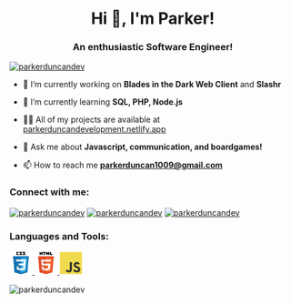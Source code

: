 <h1 align="center">Hi 👋, I'm Parker!</h1>
<h3 align="center">An enthusiastic Software Engineer!</h3>

<p align="left"> <a href="https://twitter.com/parkerduncandev" target="blank"><img src="https://img.shields.io/twitter/follow/parkerduncandev?logo=twitter&style=for-the-badge" alt="parkerduncandev" /></a> </p>

- 🔭 I’m currently working on **Blades in the Dark Web Client** and **Slashr**

- 🌱 I’m currently learning **SQL, PHP, Node.js**

- 👨‍💻 All of my projects are available at [parkerduncandevelopment.netlify.app](parkerduncandevelopment.netlify.app)

- 💬 Ask me about **Javascript, communication, and boardgames!**

- 📫 How to reach me **parkerduncan1009@gmail.com**

<h3 align="left">Connect with me:</h3>
<p align="left">
<a href="https://codepen.io/parkerduncandev" target="blank"><img align="center" src="https://raw.githubusercontent.com/rahuldkjain/github-profile-readme-generator/master/src/images/icons/Social/codepen.svg" alt="parkerduncandev" height="30" width="40" /></a>
<a href="https://twitter.com/parkerduncandev" target="blank"><img align="center" src="https://raw.githubusercontent.com/rahuldkjain/github-profile-readme-generator/master/src/images/icons/Social/twitter.svg" alt="parkerduncandev" height="30" width="40" /></a>
<a href="https://linkedin.com/in/parkerduncandev" target="blank"><img align="center" src="https://raw.githubusercontent.com/rahuldkjain/github-profile-readme-generator/master/src/images/icons/Social/linked-in-alt.svg" alt="parkerduncandev" height="30" width="40" /></a>
</p>

<h3 align="left">Languages and Tools:</h3>
<p align="left"> <a href="https://www.w3schools.com/css/" target="_blank" rel="noreferrer"> <img src="https://raw.githubusercontent.com/devicons/devicon/master/icons/css3/css3-original-wordmark.svg" alt="css3" width="40" height="40"/> </a> <a href="https://www.w3.org/html/" target="_blank" rel="noreferrer"> <img src="https://raw.githubusercontent.com/devicons/devicon/master/icons/html5/html5-original-wordmark.svg" alt="html5" width="40" height="40"/> </a> <a href="https://developer.mozilla.org/en-US/docs/Web/JavaScript" target="_blank" rel="noreferrer"> <img src="https://raw.githubusercontent.com/devicons/devicon/master/icons/javascript/javascript-original.svg" alt="javascript" width="40" height="40"/> </a> </p>

<p><img align="center" src="https://github-readme-streak-stats.herokuapp.com/?user=parkerduncandev&" alt="parkerduncandev" /></p>
